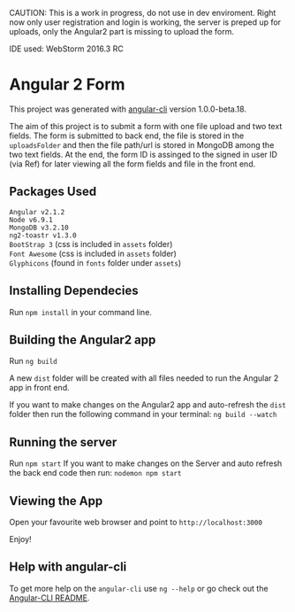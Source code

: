 CAUTION: This is a work in progress, do not use in dev enviroment.
Right now only user registration and login is working, the server is preped up for uploads, only the Angular2 part is missing to upload the form.

IDE used: WebStorm 2016.3 RC

# Angular 2 Form

This project was generated with [angular-cli](https://github.com/angular/angular-cli) version 1.0.0-beta.18.

The aim of this project is to submit a form with one file upload and two text fields. The form is submitted to back end, the file is stored in the `uploadsFolder` and then the file path/url is stored in MongoDB among the two text fields. At the end, the form ID is assinged to the signed in user ID (via Ref) for later viewing all the form fields and file in the front end.

## Packages Used
`Angular v2.1.2` <br/>
`Node v6.9.1` <br/>
`MongoDB v3.2.10` <br/>
`ng2-toastr v1.3.0` <br/>
`BootStrap 3`  (css is included in `assets` folder) <br/>
`Font Awesome` (css is included in `assets` folder) <br/>
`Glyphicons`   (found in `fonts` folder under `assets`) <br/>


## Installing Dependecies
Run `npm install` in your command line.

## Building the Angular2 app
Run `ng build`

A new `dist` folder will be created with all files needed to run the Angular 2 app in front end.

If you want to make changes on the Angular2 app and auto-refresh the `dist` folder then run the following command in your terminal:
 `ng build --watch`

## Running the server
Run `npm start`
If you want to make changes on the Server and auto refresh the back end code then run: `nodemon npm start`

## Viewing the App
Open your favourite web browser and point to `http://localhost:3000`

Enjoy!

## Help with angular-cli
To get more help on the `angular-cli` use `ng --help` or go check out the [Angular-CLI README](https://github.com/angular/angular-cli/blob/master/README.md).
